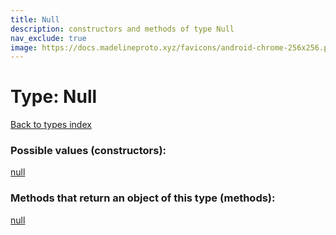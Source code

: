 ```yaml
---
title: Null
description: constructors and methods of type Null
nav_exclude: true
image: https://docs.madelineproto.xyz/favicons/android-chrome-256x256.png
---
```

# Type: Null
[Back to types index](index.html)



### Possible values (constructors):

[null](/API_docs/constructors/null.html)  



### Methods that return an object of this type (methods):



[null](/API_docs/constructors/null.html)  

